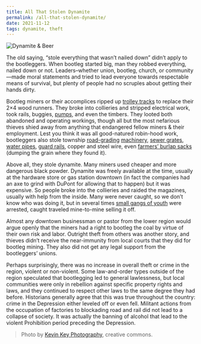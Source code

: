 ```yaml
---
title: All That Stolen Dynamite
permalink: /all-that-stolen-dynamite/
date: 2021-11-12
tags: dynamite, theft
---
```


![Dynamite & Beer](https://www.bootlegcoal.com/wp-content/uploads/2021/11/50347859707_5463856984_h-930x620.jpg)

The old saying, “stole everything that wasn’t nailed down” didn’t  apply to the bootleggers. When bootleg started big, man they robbed  everything, nailed down or not. Leaders–whether union, bootleg, church,  or community—made moral statements and tried to lead everyone towards  respectable means of survival, but plenty of people had no scruples  about getting their hands dirty.

Bootleg miners or their accomplices ripped up [trolley tracks](https://www.newspapers.com/clip/16058407/) to replace their 2×4 wood runners. They broke into collieries and stripped electrical work, took rails, buggies, [pumps](https://www.newspapers.com/clip/16925339/shamokin-news-dispatch/), and even the timbers. They looted both abandoned and operating  workings, though all but the most nefarious thieves shied away from  anything that endangered fellow miners & their employment. Lest you  think it was all good-natured robin-hood work, bootleggers also stole  township [road-grading](https://www.newspapers.com/clip/16067674/shamokin-news-dispatch/) [machinery](https://www.newspapers.com/clip/16064567/shamokin-news-dispatch/), [sewer grates](https://www.newspapers.com/clip/16881625/shamokin-news-dispatch/), [water pipes](https://www.newspapers.com/clip/16402714/), [guard rails](https://www.newspapers.com/clip/17056965/shamokin-news-dispatch/), copper and steel wire, even [farmers’ burlap sacks](https://www.newspapers.com/clip/15767456/) (dumping the grain where they found it).

Above all, they stole dynamite. Many miners used cheaper and more  dangerous black powder. Dynamite was freely available at the time,  usually at the hardware store or gas station downtown (in fact the  companies had an axe to grind with DuPont for allowing that to happen)  but it was expensive. So people broke into the collieries and raided the magazines, usually with help from the inside. Many were never caught,  so we don’t know who was doing it, but in several times [small gangs of youth](https://www.newspapers.com/clip/16249588/shamokin-news-dispatch/) were arrested, caught traveled mine-to-mine selling it off.

Almost any downtown businessman or pastor from the lower region would argue openly that the miners had a right to bootleg the coal by virtue  of their own risk and labor. Outright theft from others was another  story, and thieves didn’t receive the near-immunity from local courts  that they did for bootleg mining. They also did not get any legal  support from the bootleggers’ unions.

Perhaps surprisingly, there was no increase in overall theft or crime in the region, violent or non-violent. Some law-and-order types outside of the region speculated that bootlegging led to general lawlessness,  but local communities were only in rebellion against specific property  rights and laws, and they continued to respect other laws to the same  degree they had before. Historians generally agree that this was true  throughout the country: crime in the Depression either leveled off or  even fell. Militant actions from the occupation of factories to  blockading road and rail did not lead to a collapse of society. It was  actually the banning of alcohol that lead to the violent Prohibition  period preceding the Depression.

> Photo by [Kevin Key Photography](https://www.flickr.com/photos/slworking/50347859707/), creative commons.